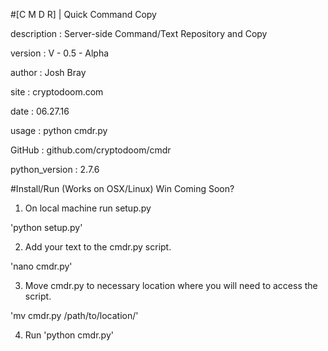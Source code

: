 #[C M D R] | Quick Command Copy

description     : Server-side Command/Text Repository and Copy

version         : V - 0.5 - Alpha

author          : Josh Bray

site            : cryptodoom.com

date            : 06.27.16

usage           : python cmdr.py

GitHub          : github.com/cryptodoom/cmdr

python_version  : 2.7.6


#Install/Run 
(Works on OSX/Linux) Win Coming Soon?

1) On local machine run setup.py

'python setup.py'


2) Add your text to the cmdr.py script.

'nano cmdr.py'


3) Move cmdr.py to necessary location where you will need to access the script.

'mv cmdr.py /path/to/location/'


4) Run 'python cmdr.py'
